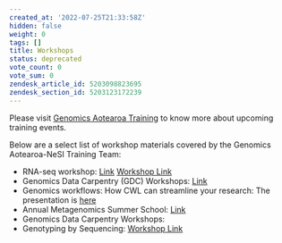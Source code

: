```yaml
---
created_at: '2022-07-25T21:33:58Z'
hidden: false
weight: 0
tags: []
title: Workshops
status: deprecated
vote_count: 0
vote_sum: 0
zendesk_article_id: 5203098823695
zendesk_section_id: 5203123172239
---
```


Please visit [Genomics Aotearoa Training](https://www.genomics-aotearoa.org.nz/training) to know
more about upcoming training events.

Below are a select list of workshop materials covered by the Genomics
Aotearoa-NeSI Training Team:

- RNA-seq workshop:
    [Link](https://github.com/GenomicsAotearoa/RNA-seq-workshop)
    [Workshop Link](https://github.com/gregomics/RNAseqWorkshop2018/)
- Genomics Data Carpentry (GDC) Workshops:
    [Link](https://datacarpentry.org/genomics-workshop/)
- Genomics workflows: How CWL can streamline your research:
    The presentation is [here](https://www.nesi.org.nz/news/2020/03/webinar-recording-available%E2%80%93-genomics-workflows-how-cwl-can-streamline-your-research)
- Annual Metagenomics Summer School:
    [Link](https://github.com/GenomicsAotearoa/metagenomics_summer_school)
- Genomics Data Carpentry Workshops:
- Genotyping by Sequencing:
    [Workshop Link](https://otagomohio.github.io/2019-06-11_GBS_EE/)